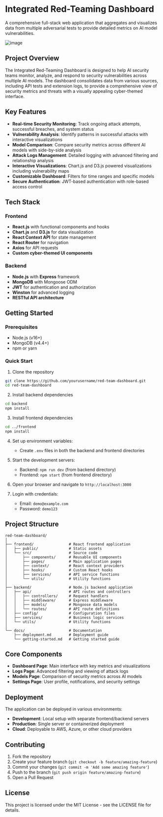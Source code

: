 # Integrated Red-Teaming Dashboard

A comprehensive full-stack web application that aggregates and visualizes data from multiple adversarial tests to provide detailed metrics on AI model vulnerabilities.

![image](https://github.com/user-attachments/assets/3d91e1bc-f3d9-4624-9f5b-f7087bae7bb5)


## Project Overview
 
The Integrated Red-Teaming Dashboard is designed to help AI security teams monitor, analyze, and respond to security vulnerabilities across multiple AI models. The dashboard consolidates data from various sources, including API tests and extension logs, to provide a comprehensive view of security metrics and threats with a visually appealing cyber-themed interface.


## Key Features

- **Real-time Security Monitoring**: Track ongoing attack attempts, successful breaches, and system status
- **Vulnerability Analysis**: Identify patterns in successful attacks with interactive visualizations
- **Model Comparison**: Compare security metrics across different AI models with side-by-side analysis
- **Attack Logs Management**: Detailed logging with advanced filtering and relationship analysis
- **Interactive Visualizations**: Chart.js and D3.js powered visualizations including vulnerability maps
- **Customizable Dashboard**: Filters for time ranges and specific models
- **Secure Authentication**: JWT-based authentication with role-based access control

## Tech Stack

### Frontend
- **React.js** with functional components and hooks
- **Chart.js** and **D3.js** for data visualization
- **React Context API** for state management
- **React Router** for navigation
- **Axios** for API requests
- **Custom cyber-themed UI components**

### Backend
- **Node.js** with **Express** framework
- **MongoDB** with Mongoose ODM
- **JWT** for authentication and authorization
- **Winston** for advanced logging
- **RESTful API architecture**

## Getting Started

### Prerequisites
- Node.js (v16+)
- MongoDB (v4.4+)
- npm or yarn

### Quick Start

1. Clone the repository
```bash
git clone https://github.com/yourusername/red-team-dashboard.git
cd red-team-dashboard
```

2. Install backend dependencies
```bash
cd backend
npm install
```

3. Install frontend dependencies
```bash
cd ../frontend
npm install
```

4. Set up environment variables:
   - Create `.env` files in both the backend and frontend directories

5. Start the development servers:
   - Backend: `npm run dev` (from backend directory)
   - Frontend: `npm start` (from frontend directory)

6. Open your browser and navigate to `http://localhost:3000`

7. Login with credentials:
   - Email: `demo@example.com`
   - Password: `demo123`


## Project Structure

```
red-team-dashboard/
│
├── frontend/                # React frontend application
│   ├── public/              # Static assets
│   └── src/                 # Source code
│       ├── components/      # Reusable UI components
│       ├── pages/           # Main application pages
│       ├── context/         # React context providers
│       ├── hooks/           # Custom React hooks
│       ├── services/        # API service functions
│       └── utils/           # Utility functions
│
├── backend/                 # Node.js backend application
│   ├── api/                 # API routes and controllers
│   │   ├── controllers/     # Request handlers
│   │   ├── middleware/      # Express middleware
│   │   ├── models/          # Mongoose data models
│   │   └── routes/          # API route definitions
│   ├── config/              # Configuration files
│   ├── services/            # Business logic services
│   └── utils/               # Utility functions
│
└── docs/                    # Documentation
    ├── deployment.md        # Deployment guide
    └── getting-started.md   # Getting started guide
```

## Core Components

- **Dashboard Page**: Main interface with key metrics and visualizations
- **Logs Page**: Advanced filtering and viewing of attack logs
- **Models Page**: Comparison of security metrics across AI models
- **Settings Page**: User profile, notifications, and security settings

## Deployment

The application can be deployed in various environments:

- **Development**: Local setup with separate frontend/backend servers
- **Production**: Single server or containerized deployment
- **Cloud**: Deployable to AWS, Azure, or other cloud providers

## Contributing

1. Fork the repository
2. Create your feature branch (`git checkout -b feature/amazing-feature`)
3. Commit your changes (`git commit -m 'Add some amazing feature'`)
4. Push to the branch (`git push origin feature/amazing-feature`)
5. Open a Pull Request

## License

This project is licensed under the MIT License - see the LICENSE file for details.
